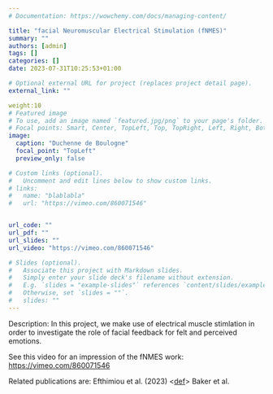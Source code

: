 ```yaml
---
# Documentation: https://wowchemy.com/docs/managing-content/

title: "facial Neuromuscular Electrical Stimulation (fNMES)"
summary: ""
authors: [admin]
tags: []
categories: []
date: 2023-07-31T10:25:53+01:00

# Optional external URL for project (replaces project detail page).
external_link: ""

weight:10
# Featured image
# To use, add an image named `featured.jpg/png` to your page's folder.
# Focal points: Smart, Center, TopLeft, Top, TopRight, Left, Right, BottomLeft, Bottom, BottomRight.
image: 
  caption: "Duchenne de Boulogne"
  focal_point: "TopLeft"
  preview_only: false

# Custom links (optional).
#   Uncomment and edit lines below to show custom links.
# links:
#   name: "blablabla"
#   url: "https://vimeo.com/860071546"


url_code: ""
url_pdf: ""
url_slides: ""
url_video: "https://vimeo.com/860071546"

# Slides (optional).
#   Associate this project with Markdown slides.
#   Simply enter your slide deck's filename without extension.
#   E.g. `slides = "example-slides"` references `content/slides/example-slides.md`.
#   Otherwise, set `slides = ""`.
#   slides: ""
---
```


Description:
In this project, we make use of electrical muscle stimlation in order to investigate the role of facial feedback for felt and perceived emotions.

See this video for an impression of the fNMES work: https://vimeo.com/860071546

Related publications are:
Efthimiou et al. (2023) <[def]>
Baker et al. 

[def]: ttps://www.markdownguide.or
